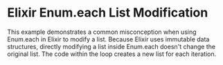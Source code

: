 # Elixir Enum.each List Modification

This example demonstrates a common misconception when using Enum.each in Elixir to modify a list.  Because Elixir uses immutable data structures, directly modifying a list inside Enum.each doesn't change the original list.  The code within the loop creates a new list for each iteration.